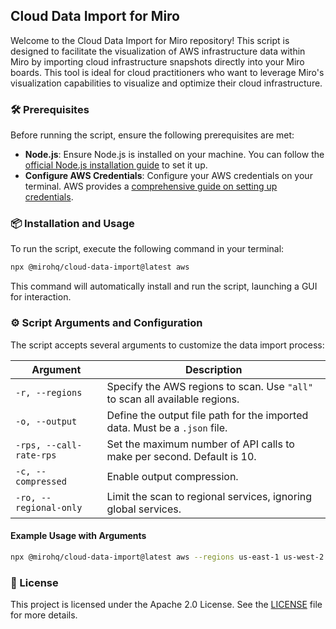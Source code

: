 ## Cloud Data Import for Miro

Welcome to the Cloud Data Import for Miro repository! This script is designed to facilitate the visualization of AWS infrastructure data within Miro by importing cloud infrastructure snapshots directly into your Miro boards. This tool is ideal for cloud practitioners who want to leverage Miro's visualization capabilities to visualize and optimize their cloud infrastructure.

### 🛠 Prerequisites

Before running the script, ensure the following prerequisites are met:

- **Node.js**: Ensure Node.js is installed on your machine. You can follow the [official Node.js installation guide](https://nodejs.org/en/download/) to set it up.
- **Configure AWS Credentials**: Configure your AWS credentials on your terminal. AWS provides a [comprehensive guide on setting up credentials](https://docs.aws.amazon.com/cli/latest/userguide/cli-configure-quickstart.html).

### 📦 Installation and Usage

To run the script, execute the following command in your terminal:

```sh
npx @mirohq/cloud-data-import@latest aws
```

This command will automatically install and run the script, launching a GUI for interaction.

### ⚙️ Script Arguments and Configuration

The script accepts several arguments to customize the data import process:

| Argument                | Description                                                                 |
| ----------------------- | --------------------------------------------------------------------------- |
| `-r, --regions`         | Specify the AWS regions to scan. Use `"all"` to scan all available regions. |
| `-o, --output`          | Define the output file path for the imported data. Must be a `.json` file.  |
| `-rps, --call-rate-rps` | Set the maximum number of API calls to make per second. Default is 10.      |
| `-c, --compressed`      | Enable output compression.                                                  |
| `-ro, --regional-only`  | Limit the scan to regional services, ignoring global services.              |

#### Example Usage with Arguments

```sh
npx @mirohq/cloud-data-import@latest aws --regions us-east-1 us-west-2 --output ./data.json --call-rate-rps 5 --compressed
```

### 📜 License

This project is licensed under the Apache 2.0 License. See the [LICENSE](LICENSE) file for more details.
